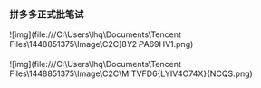 ### 拼多多正式批笔试

![img](file:///C:\Users\lhq\Documents\Tencent Files\1448851375\Image\C2C\]8$Y2_~P%LFV3CQ%$A69HV1.png)



![img](file:///C:\Users\lhq\Documents\Tencent Files\1448851375\Image\C2C\M`TVFD6{LYIV4O74X}{NCQS.png)